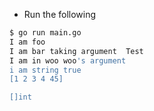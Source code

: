 - Run the following

```bash
$ go run main.go
I am foo
I am bar taking argument  Test
I am in woo woo's argument
i am string true
[1 2 3 4 45]

[]int
```